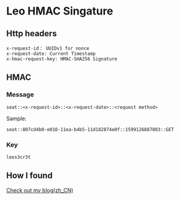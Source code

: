 # Leo HMAC Singature

## Http headers

```
x-request-id： UUIDv1 for nonce
x-request-date: Current Timestamp
x-hmac-request-key: HMAC-SHA256 Signature
```

## HMAC

### Message

```
seat::<x-request-id>::<x-request-date>::<request method>
```

Sample:
```
seat::807cd4b0-e010-11ea-b4b5-11d182874e0f::1599126887803::GET
```

### Key

```
leos3cr3t
```

## How I found

[Check out my blog(zh_CN)](https://blog.sparta-en.org/leo-lib-app-analyze-2020-09-03/)